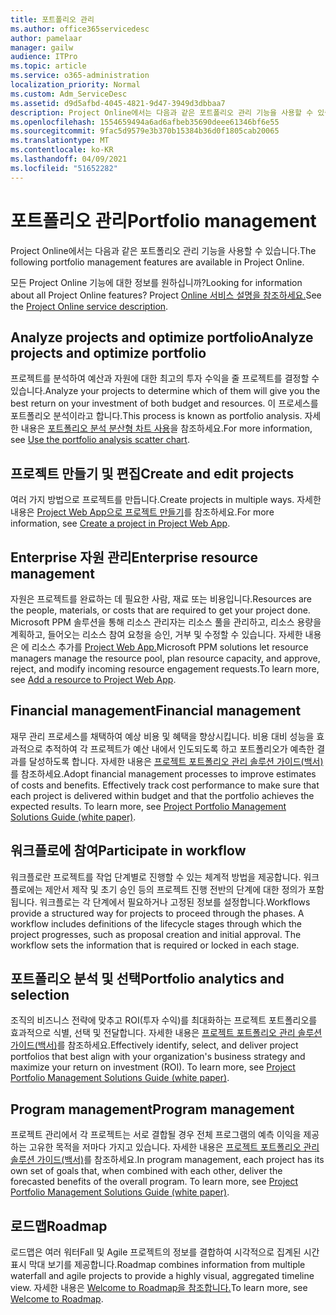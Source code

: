 ```yaml
---
title: 포트폴리오 관리
ms.author: office365servicedesc
author: pamelaar
manager: gailw
audience: ITPro
ms.topic: article
ms.service: o365-administration
localization_priority: Normal
ms.custom: Adm_ServiceDesc
ms.assetid: d9d5afbd-4045-4821-9d47-3949d3dbbaa7
description: Project Online에서는 다음과 같은 포트폴리오 관리 기능을 사용할 수 있습니다.
ms.openlocfilehash: 1554659494a6ad6afbeb35690deee61346bf6e55
ms.sourcegitcommit: 9fac5d9579e3b370b15384b36d0f1805cab20065
ms.translationtype: MT
ms.contentlocale: ko-KR
ms.lasthandoff: 04/09/2021
ms.locfileid: "51652282"
---
```

# <a name="portfolio-management"></a><span data-ttu-id="82909-103">포트폴리오 관리</span><span class="sxs-lookup"><span data-stu-id="82909-103">Portfolio management</span></span>

<span data-ttu-id="82909-104">Project Online에서는 다음과 같은 포트폴리오 관리 기능을 사용할 수 있습니다.</span><span class="sxs-lookup"><span data-stu-id="82909-104">The following portfolio management features are available in Project Online.</span></span>
  
<span data-ttu-id="82909-105">모든 Project Online 기능에 대한 정보를 원하십니까?</span><span class="sxs-lookup"><span data-stu-id="82909-105">Looking for information about all Project Online features?</span></span> <span data-ttu-id="82909-106">Project [Online 서비스 설명을 참조하세요.](project-online-service-description.md)</span><span class="sxs-lookup"><span data-stu-id="82909-106">See the [Project Online service description](project-online-service-description.md).</span></span>
  
## <a name="analyze-projects-and-optimize-portfolio"></a><span data-ttu-id="82909-107">Analyze projects and optimize portfolio</span><span class="sxs-lookup"><span data-stu-id="82909-107">Analyze projects and optimize portfolio</span></span>

<span data-ttu-id="82909-108">프로젝트를 분석하여 예산과 자원에 대한 최고의 투자 수익을 줄 프로젝트를 결정할 수 있습니다.</span><span class="sxs-lookup"><span data-stu-id="82909-108">Analyze your projects to determine which of them will give you the best return on your investment of both budget and resources.</span></span> <span data-ttu-id="82909-109">이 프로세스를 포트폴리오 분석이라고 합니다.</span><span class="sxs-lookup"><span data-stu-id="82909-109">This process is known as portfolio analysis.</span></span> <span data-ttu-id="82909-110">자세한 내용은 [포트폴리오 분석 분산형 차트 사용](https://go.microsoft.com/fwlink/?LinkID=823665&amp;clcid=0x409)을 참조하세요.</span><span class="sxs-lookup"><span data-stu-id="82909-110">For more information, see [Use the portfolio analysis scatter chart](https://go.microsoft.com/fwlink/?LinkID=823665&amp;clcid=0x409).</span></span>
  
## <a name="create-and-edit-projects"></a><span data-ttu-id="82909-111">프로젝트 만들기 및 편집</span><span class="sxs-lookup"><span data-stu-id="82909-111">Create and edit projects</span></span>

<span data-ttu-id="82909-112">여러 가지 방법으로 프로젝트를 만듭니다.</span><span class="sxs-lookup"><span data-stu-id="82909-112">Create projects in multiple ways.</span></span> <span data-ttu-id="82909-113">자세한 내용은 [Project Web App으로 프로젝트 만들기](https://go.microsoft.com/fwlink/?LinkID=746895&amp;clcid=0x409)를 참조하세요.</span><span class="sxs-lookup"><span data-stu-id="82909-113">For more information, see [Create a project in Project Web App](https://go.microsoft.com/fwlink/?LinkID=746895&amp;clcid=0x409).</span></span>
  
## <a name="enterprise-resource-management"></a><span data-ttu-id="82909-114">Enterprise 자원 관리</span><span class="sxs-lookup"><span data-stu-id="82909-114">Enterprise resource management</span></span>

<span data-ttu-id="82909-115">자원은 프로젝트를 완료하는 데 필요한 사람, 재료 또는 비용입니다.</span><span class="sxs-lookup"><span data-stu-id="82909-115">Resources are the people, materials, or costs that are required to get your project done.</span></span> <span data-ttu-id="82909-116">Microsoft PPM 솔루션을 통해 리소스 관리자는 리소스 풀을 관리하고, 리소스 용량을 계획하고, 들어오는 리소스 참여 요청을 승인, 거부 및 수정할 수 있습니다. 자세한 내용은 에 리소스 추가를 [Project Web App.](https://go.microsoft.com/fwlink/p/?LinkId=271320)</span><span class="sxs-lookup"><span data-stu-id="82909-116">Microsoft PPM solutions let resource managers manage the resource pool, plan resource capacity, and approve, reject, and modify incoming resource engagement requests.To learn more, see [Add a resource to Project Web App](https://go.microsoft.com/fwlink/p/?LinkId=271320).</span></span>
  
## <a name="financial-management"></a><span data-ttu-id="82909-117">Financial management</span><span class="sxs-lookup"><span data-stu-id="82909-117">Financial management</span></span>

<span data-ttu-id="82909-p105">재무 관리 프로세스를 채택하여 예상 비용 및 혜택을 향상시킵니다. 비용 대비 성능을 효과적으로 추적하여 각 프로젝트가 예산 내에서 인도되도록 하고 포트폴리오가 예측한 결과를 달성하도록 합니다. 자세한 내용은 [프로젝트 포트폴리오 관리 솔루션 가이드(백서)](/project/project-server-2013-and-2016)를 참조하세요.</span><span class="sxs-lookup"><span data-stu-id="82909-p105">Adopt financial management processes to improve estimates of costs and benefits. Effectively track cost performance to make sure that each project is delivered within budget and that the portfolio achieves the expected results. To learn more, see [Project Portfolio Management Solutions Guide (white paper)](/project/project-server-2013-and-2016).</span></span>
  
## <a name="participate-in-workflow"></a><span data-ttu-id="82909-121">워크플로에 참여</span><span class="sxs-lookup"><span data-stu-id="82909-121">Participate in workflow</span></span>

<span data-ttu-id="82909-p106">워크플로란 프로젝트를 작업 단계별로 진행할 수 있는 체계적 방법을 제공합니다. 워크플로에는 제안서 제작 및 초기 승인 등의 프로젝트 진행 전반의 단계에 대한 정의가 포함됩니다. 워크플로는 각 단계에서 필요하거나 고정된 정보를 설정합니다.</span><span class="sxs-lookup"><span data-stu-id="82909-p106">Workflows provide a structured way for projects to proceed through the phases. A workflow includes definitions of the lifecycle stages through which the project progresses, such as proposal creation and initial approval. The workflow sets the information that is required or locked in each stage.</span></span>
  
## <a name="portfolio-analytics-and-selection"></a><span data-ttu-id="82909-125">포트폴리오 분석 및 선택</span><span class="sxs-lookup"><span data-stu-id="82909-125">Portfolio analytics and selection</span></span>

<span data-ttu-id="82909-p107">조직의 비즈니스 전략에 맞추고 ROI(투자 수익)를 최대화하는 프로젝트 포트폴리오를 효과적으로 식별, 선택 및 전달합니다. 자세한 내용은 [프로젝트 포트폴리오 관리 솔루션 가이드(백서)](/project/project-server-2013-and-2016)를 참조하세요.</span><span class="sxs-lookup"><span data-stu-id="82909-p107">Effectively identify, select, and deliver project portfolios that best align with your organization's business strategy and maximize your return on investment (ROI). To learn more, see [Project Portfolio Management Solutions Guide (white paper)](/project/project-server-2013-and-2016).</span></span>
  
## <a name="program-management"></a><span data-ttu-id="82909-128">Program management</span><span class="sxs-lookup"><span data-stu-id="82909-128">Program management</span></span>

<span data-ttu-id="82909-p108">프로젝트 관리에서 각 프로젝트는 서로 결합될 경우 전체 프로그램의 예측 이익을 제공하는 고유한 목적을 저마다 가지고 있습니다. 자세한 내용은 [프로젝트 포트폴리오 관리 솔루션 가이드(백서)](/project/project-server-2013-and-2016)를 참조하세요.</span><span class="sxs-lookup"><span data-stu-id="82909-p108">In program management, each project has its own set of goals that, when combined with each other, deliver the forecasted benefits of the overall program. To learn more, see [Project Portfolio Management Solutions Guide (white paper)](/project/project-server-2013-and-2016).</span></span>
  
## <a name="roadmap"></a><span data-ttu-id="82909-131">로드맵</span><span class="sxs-lookup"><span data-stu-id="82909-131">Roadmap</span></span>

<span data-ttu-id="82909-132">로드맵은 여러 워터Fall 및 Agile 프로젝트의 정보를 결합하여 시각적으로 집계된 시간 표시 막대 보기를 제공합니다.</span><span class="sxs-lookup"><span data-stu-id="82909-132">Roadmap combines information from multiple waterfall and agile projects to provide a highly visual, aggregated timeline view.</span></span> <span data-ttu-id="82909-133">자세한 내용은 [Welcome to Roadmap을 참조합니다.](https://support.office.com/article/video-welcome-to-roadmap-57764149-51b8-468f-a50d-9ea6a4fd835a)</span><span class="sxs-lookup"><span data-stu-id="82909-133">To learn more, see [Welcome to Roadmap](https://support.office.com/article/video-welcome-to-roadmap-57764149-51b8-468f-a50d-9ea6a4fd835a).</span></span>